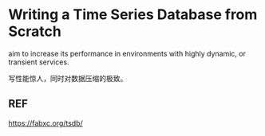 # Writing a Time Series Database from Scratch


aim to increase its performance in environments with highly dynamic, or transient services.

写性能惊人，同时对数据压缩的极致。




## REF
https://fabxc.org/tsdb/